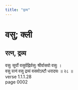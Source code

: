 ```yaml
---
title: "द्रव्य"
---
```


# वसु; क्ली
## रत्न, द्रव्य
वसुः सूर्यो वसुर्वह्निर्वसुः श्रीर्वासवो वसुः ।<br />वसु रत्नं वसु द्रव्यं वसवोऽष्टौ धरादयः ॥ २८ ॥<br />verse 1.1.1.28<br />page 0002

